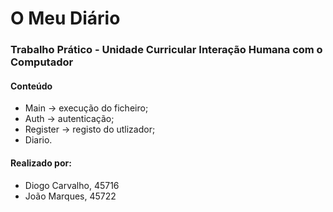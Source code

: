 # O Meu Diário

### Trabalho Prático - Unidade Curricular Interação Humana com o Computador

#### Conteúdo

- Main -> execução do ficheiro;
- Auth -> autenticação;
- Register -> registo do utlizador;
- Diario.

#### Realizado por:

- Diogo Carvalho, 45716
- João Marques, 45722
